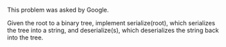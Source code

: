 This problem was asked by Google.

Given the root to a binary tree, implement serialize(root), which serializes the tree into a string, and deserialize(s), which deserializes the string back into the tree.

